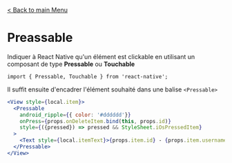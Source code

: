 
[< Back to main Menu](https://github.com/gsoulie/react-resources/blob/master/react-presentation.md)    

# Preassable

Indiquer à React Native qu'un élément est clickable en utilisant un composant de type **Pressable** ou **Touchable**

````import { Pressable, Touchable } from 'react-native';````

Il suffit ensuite d'encadrer l'élément souhaité dans une balise ````<Pressable>````

````jsx
<View style={local.item}>
  <Pressable
	android_ripple={{ color: '#dddddd'}}
	onPress={props.onDeleteItem.bind(this, props.id)}
	style={({pressed}) => pressed && StyleSheet.iOsPressedItem}
  >
	<Text style={local.itemText}>{props.item.id} - {props.item.username}</Text>
  </Pressable>
</View>
````
